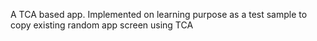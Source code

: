 A TCA based app. 
Implemented on learning purpose as a test sample to copy existing random app screen using TCA
